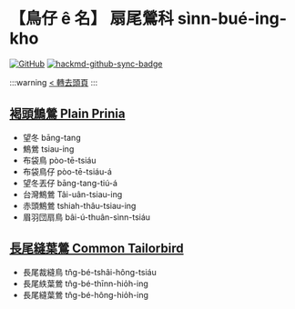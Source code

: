 # 【鳥仔 ê 名】 扇尾鶯科 sìnn-bué-ing-kho

[![GitHub](https://img.shields.io/badge/GitHub-black?logo=github)](https://github.com/siansiansu/tsiau-a-e-mia)
[![hackmd-github-sync-badge](https://hackmd.io/Oi3dk8W6TzqdZhXp3yeY1A/badge)](https://hackmd.io/Oi3dk8W6TzqdZhXp3yeY1A)

:::warning
[< 轉去頭頁](https://hackmd.io/@siansiansu/Hy4VzNvha)
:::

## [褐頭鷦鶯 Plain Prinia](https://ebird.org/species/plapri1)

- 望冬 bāng-tang
- 鷦鶯 tsiau-ing
- 布袋鳥 pòo-tē-tsiáu
- 布袋鳥仔 pòo-tē-tsiáu-á
- 望冬丟仔 bāng-tang-tiú-á
- 台灣鷦鶯 Tâi-uân-tsiau-ing
- 赤頭鷦鶯 tshiah-thâu-tsiau-ing
- 眉羽団扇鳥 bâi-ú-thuân-sìnn-tsiáu

## [長尾縫葉鶯 Common Tailorbird](https://ebird.org/species/comtai1)

- 長尾裁縫鳥 tn̂g-bé-tshâi-hông-tsiáu
- 長尾紩葉鶯 tn̂g-bé-thīnn-hio̍h-ing
- 長尾縫葉鶯 tn̂g-bé-hông-hio̍h-ing
